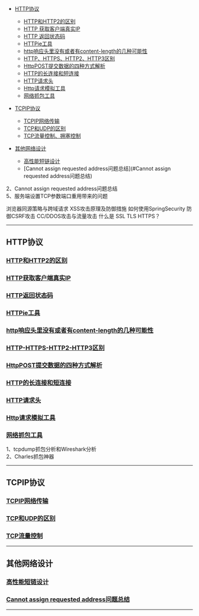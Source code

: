 - [HTTP协议](#HTTP协议)
    - [HTTP和HTTP2的区别](#HTTP和HTTP2的区别)
    - [HTTP 获取客户端真实IP](#HTTP获取客户端真实IP)
    - [HTTP 返回状态码](#HTTP返回状态码)
    - [HTTPie工具](#HTTPie工具)
    - [http响应头里没有或者有content-length的几种可能性](#http响应头里没有或者有content-length的几种可能性)
    - [HTTP、HTTPS、HTTP2、HTTP3区别](#HTTP-HTTPS-HTTP2-HTTP3区别)
    - [HttpPOST提交数据的四种方式解析](#HttpPOST提交数据的四种方式解析)
    - [HTTP的长连接和短连接](#HTTP的长连接和短连接)
    - [HTTP请求头](#HTTP请求头)
    - [Http请求模拟工具](#Http请求模拟工具)
    - [网络抓包工具](#网络抓包工具)
    
    
- [TCPIP协议](#TCPIP协议)
    - [TCPIP网络传输](#TCPIP网络传输)
    - [TCP和UDP的区别](#TCP和UDP的区别)
    - [TCP流量控制、拥塞控制](#TCP流量控制)
    
- [其他网络设计](#其他网络设计)
    - [高性能短链设计](#高性能短链设计)
    - [Cannot assign requested address问题总结](#Cannot assign requested address问题总结)






2、Cannot assign requested address问题总结     
5、服务端设置TCP参数端口重用带来的问题  


浏览器同源策略与跨域请求
XSS攻击原理及防御措施
如何使用SpringSecurity 防御CSRF攻击
CC/DDOS攻击与流量攻击
什么是 SSL TLS HTTPS？

  
  

---------------------------------------------------------------------------------------------------------------------  

## HTTP协议


### [HTTP和HTTP2的区别](HTTP/HTTP和HTTP2的区别.md)
### [HTTP获取客户端真实IP](HTTP/HTTP获取客户端真实IP.md)
### [HTTP返回状态码](HTTP/HTTP返回状态码.md)
### [HTTPie工具](HTTP/HTTPie工具.md)
### [http响应头里没有或者有content-length的几种可能性](HTTP/http响应头里没有或者有content-length的几种可能性.md)
### [HTTP-HTTPS-HTTP2-HTTP3区别](HTTP/HTTP、HTTPS、HTTP2、HTTP3.md)
### [HttpPOST提交数据的四种方式解析](HTTP/HttpPOST提交数据的四种方式解析.md)
### [HTTP的长连接和短连接](HTTP/HTTP的长连接和短连接.md)
### [HTTP请求头](HTTP/HTTP请求头.md)
### [Http请求模拟工具](HTTP/Http请求模拟工具.md)


### [网络抓包工具](HTTP/网络抓包工具.md)
1、tcpdump抓包分析和Wireshark分析   
2、Charles抓包神器  









---------------------------------------------------------------------------------------------------------------------  

## TCPIP协议

### [TCPIP网络传输](TCPIP/TCPIP网络传输学习.md)



### [TCP和UDP的区别](TCPIP/TCP和UDP的最完整的区别.md)



### [TCP流量控制](TCPIP/TCP流量控制、拥塞控制.md)




---------------------------------------------------------------------------------------------------------------------  



## 其他网络设计


### [高性能短链设计](其他网络设计/高性能短链设计.md)

### [Cannot assign requested address问题总结](其他网络设计/Connection%20reset%20by%20peer的常见原因及解决办法.md)








---------------------------------------------------------------------------------------------------------------------  














